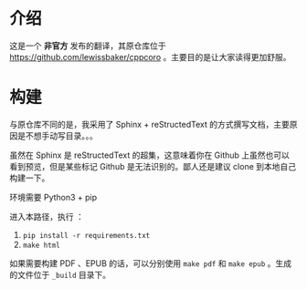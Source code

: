 # 介绍

   这是一个 **非官方** 发布的翻译，其原仓库位于 https://github.com/lewissbaker/cppcoro 。主要目的是让大家读得更加舒服。

# 构建

   与原仓库不同的是，我采用了 Sphinx + reStructedText 的方式撰写文档，主要原因是不想手动写目录。。。

   虽然在 Sphinx 是 reStructedText 的超集，这意味着你在 Github 上虽然也可以看到预览，但是某些标记 Github 是无法识别的。鄙人还是建议 clone 到本地自己构建一下。

   环境需要 Python3 + pip

   进入本路径，执行 ：

   1. ``pip install -r requirements.txt``
   2. ``make html``

   如果需要构建 PDF 、EPUB 的话，可以分别使用 ``make pdf`` 和 ``make epub`` 。生成的文件位于 ``_build`` 目录下。